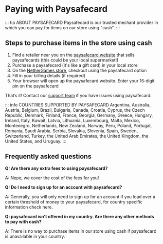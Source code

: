   # Paying with Paysafecard

::: tip ABOUT PAYSAFECARD
Paysafecard is our trusted mechant provider in which you can pay for items on our store using "cash".
:::

## Steps to purchase items in the store using cash

1. Find a retailer near you on the [paysafecard website](https://www.paysafecard.com/en/find-sales-outlet) that sells paysafecards (this could be your local supermarket!)
2. Purchase a paysafecard (it's like a gift card) in your local store
3. On the [NetherGames store](https://store.nethergames.org), checkout using the paysafecard option
4. Fill in your billing details (if required)
5. Your browser will open up the paysafecard website. Enter your 16-digit pin on the paysafecard

That’s it! Contact our [support team](https://ngmc.co/request) if you have issues using paysafecard.

::: info COUNTRIES SUPPORTED BY PAYSAFECARD
Argentina, Australia, Austria, Belgium, Brazil, Bulgaria, Canada, Croatia, Cyprus, the Czech Republic, Denmark, Finland, France, Georgia, Germany, Greece, Hungary, Ireland, Italy, Kuwait, Latvia, Lithuania, Luxembourg, Malta, Mexico, Montenegro, Netherlands, New Zealand, Norway, Peru, Poland, Portugal, Romania, Saudi Arabia, Serbia, Slovakia, Slovenia, Spain, Sweden, Switzerland, Turkey, the United Arab Emirates, the United Kingdom, the United States, and Uruguay.
:::

## Frequently asked questions

**Q: Are there any extra fees to using paysafecard?**

A: Nope, we cover the cost of the fees for you!

**Q: Do I need to sign up for an account with paysafecard?**

A: Generally, you will only need to sign up for an account if you load over a certain threshold of money to your paysafecard, for country specific information check here.

**Q: paysafecard isn’t offered in my country. Are there any other methods to pay with cash?**

A: There is no way to purchase items in our store using cash if paysafecard is unavailable in your country.
